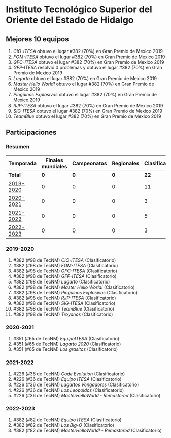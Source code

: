 ---
---

# Instituto Tecnológico Superior del Oriente del Estado de Hidalgo

## Mejores 10 equipos

1. _CIO-ITESA_ obtuvo el lugar #382 (70%) en Gran Premio de Mexico 2019
1. _FOM-ITESA_ obtuvo el lugar #382 (70%) en Gran Premio de Mexico 2019
1. _GFC-ITESA_ obtuvo el lugar #382 (70%) en Gran Premio de Mexico 2019
1. _GFP-ITESA_ resolvió 0 problemas y obtuvo el lugar #382 (70%) en Gran Premio de Mexico 2019
1. _Lagarto_ obtuvo el lugar #382 (70%) en Gran Premio de Mexico 2019
1. _Master Hello World!_ obtuvo el lugar #382 (70%) en Gran Premio de Mexico 2019
1. _Pingüinos Explosivos_ obtuvo el lugar #382 (70%) en Gran Premio de Mexico 2019
1. _RJP-ITESA_ obtuvo el lugar #382 (70%) en Gran Premio de Mexico 2019
1. _SIG-ITESA_ obtuvo el lugar #382 (70%) en Gran Premio de Mexico 2019
1. _TeamBlue_ obtuvo el lugar #382 (70%) en Gran Premio de Mexico 2019

## Participaciones

### Resumen

| Temporada | Finales mundiales | Campeonatos | Regionales | Clasificatorios | Equipos |
| --- | --- | --- | --- | --- | --- |
| **Total** | **0** | **0** | **0** | **22** | **22** |
| [2019-2020](#2019-2020) | 0 | 0 | 0 | 11 | 11 |
| [2020-2021](#2020-2021) | 0 | 0 | 0 | 3 | 3 |
| [2021-2022](#2021-2022) | 0 | 0 | 0 | 5 | 5 |
| [2022-2023](#2022-2023) | 0 | 0 | 0 | 3 | 3 |

### 2019-2020

1. #382 (#98 de TecNM) _CIO-ITESA_ (Clasificatorio)
1. #382 (#98 de TecNM) _FOM-ITESA_ (Clasificatorio)
1. #382 (#98 de TecNM) _GFC-ITESA_ (Clasificatorio)
1. #382 (#98 de TecNM) _GFP-ITESA_ (Clasificatorio)
1. #382 (#98 de TecNM) _Lagarto_ (Clasificatorio)
1. #382 (#98 de TecNM) _Master Hello World!_ (Clasificatorio)
1. #382 (#98 de TecNM) _Pingüinos Explosivos_ (Clasificatorio)
1. #382 (#98 de TecNM) _RJP-ITESA_ (Clasificatorio)
1. #382 (#98 de TecNM) _SIG-ITESA_ (Clasificatorio)
1. #382 (#98 de TecNM) _TeamBlue_ (Clasificatorio)
1. #382 (#98 de TecNM) _Troyanos_ (Clasificatorio)

### 2020-2021

1. #351 (#65 de TecNM) _EquipoITESA_ (Clasificatorio)
1. #351 (#65 de TecNM) _Lagarto 2020_ (Clasificatorio)
1. #351 (#65 de TecNM) _Los grasitos_ (Clasificatorio)

### 2021-2022

1. #226 (#36 de TecNM) _Code Evolution_ (Clasificatorio)
1. #226 (#36 de TecNM) _Equipo ITESA_ (Clasificatorio)
1. #226 (#36 de TecNM) _Lagartos Vengadores_ (Clasificatorio)
1. #226 (#36 de TecNM) _Los Leopoldos_ (Clasificatorio)
1. #226 (#36 de TecNM) _MasterHelloWorld - Remastered_ (Clasificatorio)

### 2022-2023

1. #382 (#82 de TecNM) _Equipo ITESA_ (Clasificatorio)
1. #382 (#82 de TecNM) _Los Big-O_ (Clasificatorio)
1. #382 (#82 de TecNM) _MasterHelloWorld! - Remastered_ (Clasificatorio)



